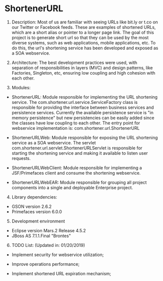 # ShortenerURL

1. Description:
Most of us are familiar with seeing URLs like bit.ly or t.co on our Twitter or Facebook feeds. These are examples of shortened URLs, which are a short alias or pointer to a longer page link. The goal of this project is to generate short url so that they can be used by the most diverse systems, such as web applications, mobile applications, etc. To do this, the url's shortening service has been developed and exposed as a SOA webservice.


2. Architecture:
The best development practices were used, with separation of responsibilities in layers (MVC) and design patterns, like Factories, Singleton, etc, ensuring low coupling and high cohesion with each other.


3. Modules:

- ShortenerURL: Module responsible for implementing the URL shortening service.
The com.shortener.url.service.ServiceFactory class is responsible for providing the interface between business services and persistence services.
Currently the available persistence service is "in memory persistence" but new persistencies can be easily added since the classes have low coupling to each other.
The entry point for webservice implementation is: com.shortener.url.ShortenerURL

- ShortenerURLWeb: Module responsible for exposing the URL shortening service as a SOA webservice.
The servlet com.shortener.url.servlet.ShortenerURLServlet is responsible for starting the shortening service and making it available to listen user  requests.

- ShortenerURLWebClient: Module responsible for implementing a JSF/Primefaces client and consume the shortening webservice.

- ShortenerURLWebEAR: Module responsible for grouping all project components into a single and deployable Enterprise project.


4. Library dependencies:
- GSON version 2.6.2
- Primefaces version 6.0.0


5. Development environment
- Eclipse version Mars.2 Release 4.5.2
- JBoss AS 7.1.1.Final "Brontes"


6. TODO List: (Updated in: 01/20/2019)

- Implement security for webservice utilization;

- Improve operations performance;

- Implement shortened URL expiration mechanism;


